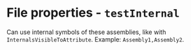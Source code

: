 # File properties - `testInternal`

Can use internal symbols of these assemblies, like with `InternalsVisibleToAttribute`. Example: `Assembly1,Assembly2`.